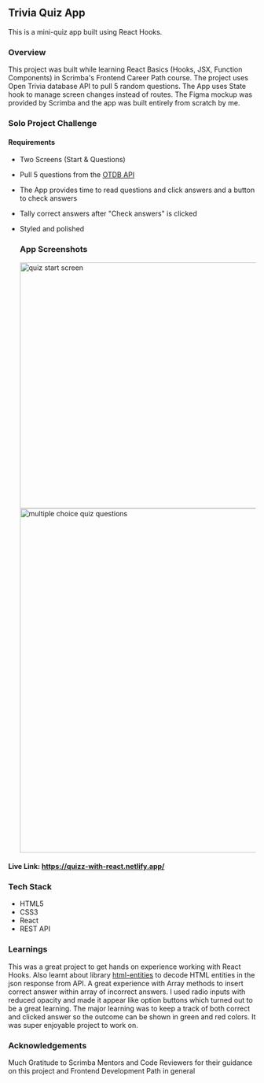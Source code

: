 ## Trivia Quiz App

This is a mini-quiz app built using React Hooks.

### Overview

This project was built while learning React Basics (Hooks, JSX, Function Components) in Scrimba's Frontend Career Path course. The project uses Open Trivia database API to pull 5 random questions. The App uses State hook to 
manage screen changes instead of routes. The Figma mockup was provided by Scrimba and the app was built entirely from scratch by me.

### Solo Project Challenge

####  Requirements

- Two Screens (Start & Questions)
- Pull 5 questions from the [OTDB API](https://opentdb.com/api_config.php)
- The App provides time to read questions and click answers and a button to check answers
- Tally correct answers after "Check answers" is clicked
- Styled and polished

  ### App Screenshots

  <img width="500" alt="quiz start screen" src="https://github.com/hennasingh/quizzical/assets/22836317/21ecf91f-4f3c-402b-a75a-a0519749f11a">

  <img width="700" alt="multiple choice quiz questions" src="https://github.com/hennasingh/quizzical/assets/22836317/3f23c70e-fa39-40d9-ac39-b34bb2e2b185">


#### Live Link: https://quizz-with-react.netlify.app/

### Tech Stack
- HTML5
- CSS3
- React
- REST API

### Learnings

This was a great project to get hands on experience working with React Hooks. Also learnt about library [html-entities](https://www.npmjs.com/package/html-entities#user-content-decodetext-options)
to decode HTML entities in the json response from API. A great experience with Array methods to insert correct answer within array of incorrect answers. I used radio inputs with reduced opacity and made it appear 
like option buttons which turned out to be a great learning. The major learning was to keep a track of both correct and clicked answer so the outcome can be shown in green and red colors. It was super enjoyable project
to work on.

### Acknowledgements

Much Gratitude to Scrimba Mentors and Code Reviewers for their guidance on this project and Frontend Development Path in general




